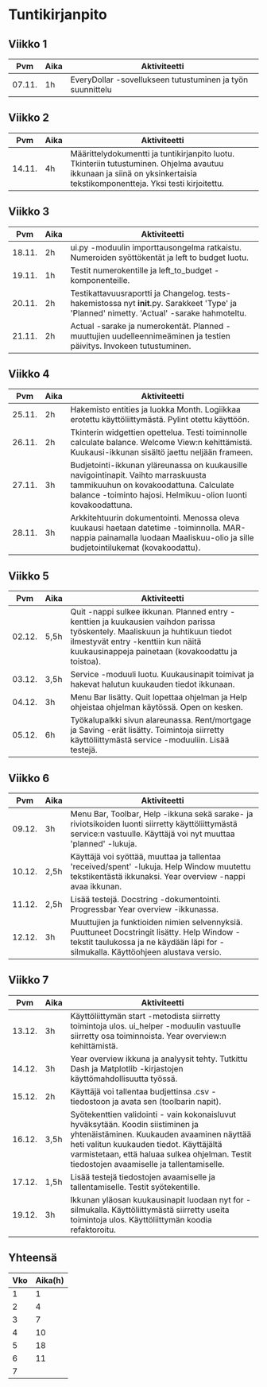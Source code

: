 # Tuntikirjanpito

## Viikko 1

 Pvm   | Aika | Aktiviteetti |
-------|------|--------------|
07.11. |  1h  | EveryDollar -sovellukseen tutustuminen ja työn suunnittelu |


## Viikko 2

 Pvm   | Aika | Aktiviteetti |
-------|------|--------------|
14.11. |  4h  | Määrittelydokumentti ja tuntikirjanpito luotu. Tkinteriin tutustuminen. Ohjelma avautuu ikkunaan ja siinä on yksinkertaisia tekstikomponentteja. Yksi testi kirjoitettu. |


## Viikko 3

 Pvm   | Aika | Aktiviteetti |
-------|------|--------------|
18.11. |  2h  | ui.py -moduulin importtausongelma ratkaistu. Numeroiden syöttökentät ja left to budget luotu. |
19.11. |  1h  | Testit numerokentille ja left_to_budget -komponenteille. |
20.11. |  2h  | Testikattavuusraportti ja Changelog. tests-hakemistossa nyt __init__.py. Sarakkeet 'Type' ja 'Planned' nimetty. 'Actual' -sarake hahmoteltu. |
21.11. |  2h  | Actual -sarake ja numerokentät. Planned -muuttujien uudelleennimeäminen ja testien päivitys. Invokeen tutustuminen. |


## Viikko 4

 Pvm   | Aika | Aktiviteetti |
-------|------|--------------|
25.11. |  2h  | Hakemisto entities ja luokka Month. Logiikkaa erotettu käyttöliittymästä. Pylint otettu käyttöön. |
26.11. |  2h  | Tkinterin widgettien opettelua. Testi toiminnolle calculate balance. Welcome View:n kehittämistä. Kuukausi-ikkunan sisältö jaettu neljään frameen. |
27.11. |  3h  | Budjetointi-ikkunan yläreunassa on kuukausille navigointinapit. Vaihto marraskuusta tammikuuhun on kovakoodattuna. Calculate balance -toiminto hajosi. Helmikuu-olion luonti kovakoodattuna. |
28.11. |  3h  | Arkkitehtuurin dokumentointi. Menossa oleva kuukausi haetaan datetime -toiminnolla. MAR-nappia painamalla luodaan Maaliskuu-olio ja sille budjetointilukemat (kovakoodattu). |


## Viikko 5

 Pvm   | Aika | Aktiviteetti |
-------|------|--------------|
02.12. | 5,5h | Quit -nappi sulkee ikkunan. Planned entry -kenttien ja kuukausien vaihdon parissa työskentely. Maaliskuun ja huhtikuun tiedot ilmestyvät entry -kenttiin kun näitä kuukausinappeja painetaan (kovakoodattu ja toistoa). |
03.12. | 3,5h | Service -moduuli luotu. Kuukausinapit toimivat ja hakevat halutun kuukauden tiedot ikkunaan. |
04.12. |  3h  | Menu Bar lisätty. Quit lopettaa ohjelman ja Help ohjeistaa ohjelman käytössä. Open on kesken. |
05.12. |  6h  | Työkalupalkki sivun alareunassa. Rent/mortgage ja Saving -erät lisätty. Toimintoja siirretty käyttöliittymästä service -moduuliin. Lisää testejä. |


## Viikko 6

 Pvm   | Aika | Aktiviteetti |
-------|------|--------------|
09.12. |  3h  | Menu Bar, Toolbar, Help -ikkuna sekä sarake- ja riviotsikoiden luonti siirretty käyttöliittymästä service:n vastuulle. Käyttäjä voi nyt muuttaa 'planned' -lukuja. |
10.12. | 2,5h | Käyttäjä voi syöttää, muuttaa ja tallentaa 'received/spent' -lukuja. Help Window muutettu tekstikentästä ikkunaksi. Year overview -nappi avaa ikkunan. |
11.12. | 2,5h | Lisää testejä. Docstring -dokumentointi. Progressbar Year overview -ikkunassa. |
12.12. |  3h  | Muuttujien ja funktioiden nimien selvennyksiä. Puuttuneet Docstringit lisätty. Help Window -tekstit taulukossa ja ne käydään läpi for -silmukalla. Käyttöohjeen alustava versio. |


## Viikko 7

 Pvm   | Aika | Aktiviteetti |
-------|------|--------------|
13.12. |  3h  | Käyttöliittymän start -metodista siirretty toimintoja ulos. ui_helper -moduulin vastuulle siirretty osa toiminnoista. Year overview:n kehittämistä. |
14.12. |  3h  | Year overview ikkuna ja analyysit tehty. Tutkittu Dash ja Matplotlib -kirjastojen käyttömahdollisuutta työssä. |
15.12. |  2h  | Käyttäjä voi tallentaa budjettinsa .csv -tiedostoon ja avata sen (toolbarin napit). |
16.12. | 3,5h | Syötekenttien validointi - vain kokonaisluvut hyväksytään. Koodin siistiminen ja yhtenäistäminen. Kuukauden avaaminen näyttää heti valitun kuukauden tiedot. Käyttäjältä varmistetaan, että haluaa sulkea ohjelman. Testit tiedostojen avaamiselle ja tallentamiselle. |
17.12. | 1,5h | Lisää testejä tiedostojen avaamiselle ja tallentamiselle. Testit syötekentille. |
19.12. |  3h  | Ikkunan yläosan kuukausinapit luodaan nyt for -silmukalla. Käyttöliittymästä siirretty useita toimintoja ulos. Käyttöliittymän koodia refaktoroitu. |


## Yhteensä
 Vko  | Aika(h) |
------|---------|
|  1  |     1   |
|  2  |     4   |
|  3  |     7   |
|  4  |    10   |
|  5  |    18   |
|  6  |    11   |
|  7  |         |
